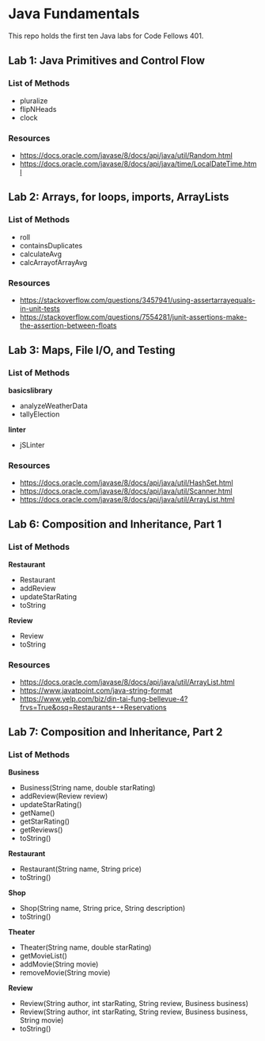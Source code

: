 # Java Fundamentals

This repo holds the first ten Java labs for Code Fellows 401.

## Lab 1: Java Primitives and Control Flow
### List of Methods
* pluralize
* flipNHeads
* clock

### Resources
* https://docs.oracle.com/javase/8/docs/api/java/util/Random.html
* https://docs.oracle.com/javase/8/docs/api/java/time/LocalDateTime.html

## Lab 2: Arrays, for loops, imports, ArrayLists
### List of Methods
* roll
* containsDuplicates
* calculateAvg
* calcArrayofArrayAvg

### Resources
* https://stackoverflow.com/questions/3457941/using-assertarrayequals-in-unit-tests
* https://stackoverflow.com/questions/7554281/junit-assertions-make-the-assertion-between-floats

## Lab 3: Maps, File I/O, and Testing
### List of Methods
**basicslibrary**
* analyzeWeatherData
* tallyElection

**linter**
* jSLinter

### Resources
* https://docs.oracle.com/javase/8/docs/api/java/util/HashSet.html
* https://docs.oracle.com/javase/8/docs/api/java/util/Scanner.html
* https://docs.oracle.com/javase/8/docs/api/java/util/ArrayList.html

## Lab 6: Composition and Inheritance, Part 1
### List of Methods
**Restaurant**
* Restaurant
* addReview
* updateStarRating
* toString

**Review**
* Review
* toString

### Resources
* https://docs.oracle.com/javase/8/docs/api/java/util/ArrayList.html
* https://www.javatpoint.com/java-string-format
* https://www.yelp.com/biz/din-tai-fung-bellevue-4?frvs=True&osq=Restaurants+-+Reservations

## Lab 7: Composition and Inheritance, Part 2

### List of Methods
**Business**
* Business(String name, double starRating)
* addReview(Review review)
* updateStarRating()
* getName()
* getStarRating() 
* getReviews() 
* toString()

**Restaurant**
* Restaurant(String name, String price)
* toString()

**Shop**
* Shop(String name, String price, String description)
* toString()

**Theater**
* Theater(String name, double starRating)
* getMovieList()
* addMovie(String movie)
* removeMovie(String movie)

**Review**
* Review(String author, int starRating, String review, Business business)
* Review(String author, int starRating, String review, Business business, String movie)
* toString()
